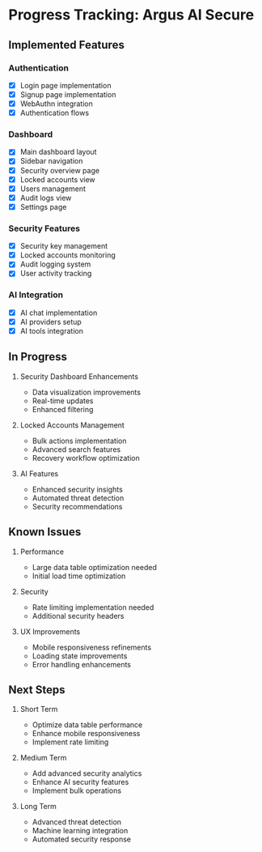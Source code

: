 # Progress Tracking: Argus AI Secure

## Implemented Features

### Authentication
- [x] Login page implementation
- [x] Signup page implementation
- [x] WebAuthn integration
- [x] Authentication flows

### Dashboard
- [x] Main dashboard layout
- [x] Sidebar navigation
- [x] Security overview page
- [x] Locked accounts view
- [x] Users management
- [x] Audit logs view
- [x] Settings page

### Security Features
- [x] Security key management
- [x] Locked accounts monitoring
- [x] Audit logging system
- [x] User activity tracking

### AI Integration
- [x] AI chat implementation
- [x] AI providers setup
- [x] AI tools integration

## In Progress
1. Security Dashboard Enhancements
   - Data visualization improvements
   - Real-time updates
   - Enhanced filtering

2. Locked Accounts Management
   - Bulk actions implementation
   - Advanced search features
   - Recovery workflow optimization

3. AI Features
   - Enhanced security insights
   - Automated threat detection
   - Security recommendations

## Known Issues
1. Performance
   - Large data table optimization needed
   - Initial load time optimization

2. Security
   - Rate limiting implementation needed
   - Additional security headers

3. UX Improvements
   - Mobile responsiveness refinements
   - Loading state improvements
   - Error handling enhancements

## Next Steps
1. Short Term
   - Optimize data table performance
   - Enhance mobile responsiveness
   - Implement rate limiting

2. Medium Term
   - Add advanced security analytics
   - Enhance AI security features
   - Implement bulk operations

3. Long Term
   - Advanced threat detection
   - Machine learning integration
   - Automated security response